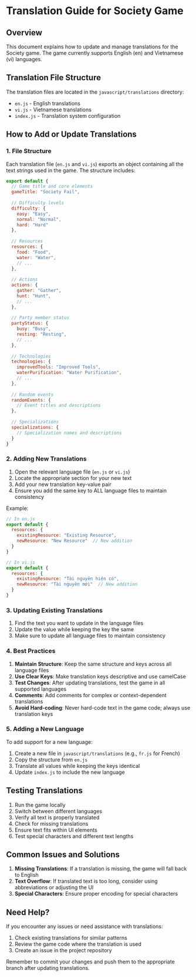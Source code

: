 # Translation Guide for Society Game

## Overview
This document explains how to update and manage translations for the Society game. The game currently supports English (en) and Vietnamese (vi) languages.

## Translation File Structure
The translation files are located in the `javascript/translations` directory:
- `en.js` - English translations
- `vi.js` - Vietnamese translations
- `index.js` - Translation system configuration

## How to Add or Update Translations

### 1. File Structure
Each translation file (`en.js` and `vi.js`) exports an object containing all the text strings used in the game. The structure includes:

```javascript
export default {
  // Game title and core elements
  gameTitle: "Society Fail",
  
  // Difficulty levels
  difficulty: {
    easy: "Easy",
    normal: "Normal",
    hard: "Hard"
  },
  
  // Resources
  resources: {
    food: "Food",
    water: "Water",
    // ...
  },
  
  // Actions
  actions: {
    gather: "Gather",
    hunt: "Hunt",
    // ...
  },
  
  // Party member status
  partyStatus: {
    busy: "Busy",
    resting: "Resting",
    // ...
  },
  
  // Technologies
  technologies: {
    improvedTools: "Improved Tools",
    waterPurification: "Water Purification",
    // ...
  },
  
  // Random events
  randomEvents: {
    // Event titles and descriptions
  },
  
  // Specializations
  specializations: {
    // Specialization names and descriptions
  }
}
```

### 2. Adding New Translations

1. Open the relevant language file (`en.js` or `vi.js`)
2. Locate the appropriate section for your new text
3. Add your new translation key-value pair
4. Ensure you add the same key to ALL language files to maintain consistency

Example:
```javascript
// In en.js
export default {
  resources: {
    existingResource: "Existing Resource",
    newResource: "New Resource"  // New addition
  }
}

// In vi.js
export default {
  resources: {
    existingResource: "Tài nguyên hiện có",
    newResource: "Tài nguyên mới"  // New addition
  }
}
```

### 3. Updating Existing Translations

1. Find the text you want to update in the language files
2. Update the value while keeping the key the same
3. Make sure to update all language files to maintain consistency

### 4. Best Practices

1. **Maintain Structure**: Keep the same structure and keys across all language files
2. **Use Clear Keys**: Make translation keys descriptive and use camelCase
3. **Test Changes**: After updating translations, test the game in all supported languages
4. **Comments**: Add comments for complex or context-dependent translations
5. **Avoid Hard-coding**: Never hard-code text in the game code; always use translation keys

### 5. Adding a New Language

To add support for a new language:

1. Create a new file in `javascript/translations` (e.g., `fr.js` for French)
2. Copy the structure from `en.js`
3. Translate all values while keeping the keys identical
4. Update `index.js` to include the new language

## Testing Translations

1. Run the game locally
2. Switch between different languages
3. Verify all text is properly translated
4. Check for missing translations
5. Ensure text fits within UI elements
6. Test special characters and different text lengths

## Common Issues and Solutions

1. **Missing Translations**: If a translation is missing, the game will fall back to English
2. **Text Overflow**: If translated text is too long, consider using abbreviations or adjusting the UI
3. **Special Characters**: Ensure proper encoding for special characters

## Need Help?

If you encounter any issues or need assistance with translations:
1. Check existing translations for similar patterns
2. Review the game code where the translation is used
3. Create an issue in the project repository

Remember to commit your changes and push them to the appropriate branch after updating translations. 